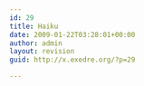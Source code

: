 ```yaml
---
id: 29
title: Haiku
date: 2009-01-22T03:28:01+00:00
author: admin
layout: revision
guid: http://x.exedre.org/?p=29

---
```

